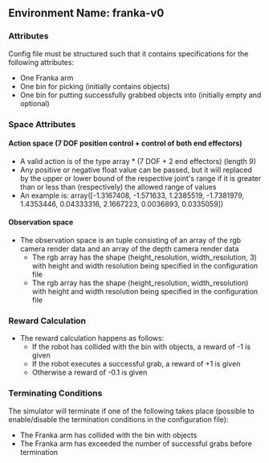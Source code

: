 ## Environment Name: franka-v0

### Attributes
Config file must be structured such that it contains specifications for the following attributes:
*  One Franka arm
*  One bin for picking (initially contains objects)
*  One bin for putting successfully grabbed objects into (initially empty and optional)

### Space Attributes
#### Action space (7 DOF position control + control of both end effectors)
*  A valid action is of the type array<float> * (7 DOF + 2 end effectors) (length 9)
*  Any positive or negative float value can be passed, but it will replaced by the upper or lower bound of the respective joint's range if it is greater than or less than (respectively) the allowed range of values
*  An example is: array([-1.3167408, -1.571633, 1.2385519, -1.7381979, 1.4353446, 0.04333316, 2.1667223, 0.0036893, 0.0335059])

#### Observation space
*  The observation space is an tuple consisting of an array of the rgb camera render data and an array of the depth camera render data
    *  The rgb array has the shape (height_resolution, width_resolution, 3) with height and width resolution being specified in the configuration file
    *  The rgb array has the shape (height_resolution, width_resolution) with height and width resolution being specified in the configuration file
 
### Reward Calculation
*  The reward calculation happens as follows:
    *  If the robot has collided with the bin with objects, a reward of -1 is given
    *  If the robot executes a successful grab, a reward of +1 is given
    *  Otherwise a reward of -0.1 is given

### Terminating Conditions
The simulator will terminate if one of the following takes place (possible to enable/disable the termination conditions in the configuration file):
*  The Franka arm has collided with the bin with objects
*  The Franka arm has exceeded the number of successful grabs before termination
